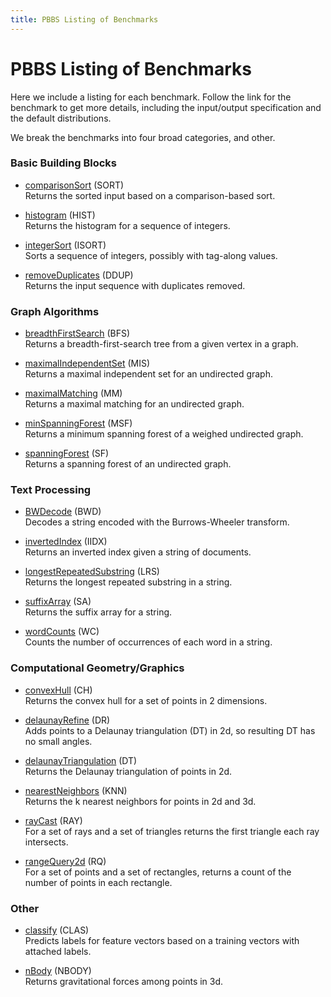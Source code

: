```yaml
---
title: PBBS Listing of Benchmarks 
---
```


#  PBBS Listing of Benchmarks

Here we include a listing for each benchmark.   Follow the link for
the benchmark to get more details, including the input/output
specification and the default distributions.

We break the benchmarks into four broad categories, and other.

### Basic Building Blocks

- [comparisonSort](comparisonSort.html) (SORT)  
Returns the sorted input based on a comparison-based sort.

- [histogram](histogram.html) (HIST)  
Returns the histogram for a sequence of integers.

- [integerSort](integerSort.html) (ISORT)  
Sorts a sequence of integers, possibly with tag-along values. 

- [removeDuplicates](removeDuplicates.html) (DDUP)  
Returns the input sequence with duplicates removed.

### Graph Algorithms

- [breadthFirstSearch](breadthFirstSearch.html) (BFS)  
Returns a breadth-first-search tree from a given vertex in a graph.

- [maximalIndependentSet](maximalIndependentSet.html) (MIS)  
Returns a maximal independent set for an undirected graph. 

- [maximalMatching](maximalMatching.html) (MM)  
Returns a maximal matching for an undirected graph. 

- [minSpanningForest](minSpanningForest.html) (MSF)  
Returns a minimum spanning forest of a weighed undirected graph. 

- [spanningForest](spanningForest.html) (SF)  
Returns a spanning forest of an undirected graph. 

### Text Processing

- [BWDecode](BWDecode.html) (BWD)  
Decodes a string encoded with the Burrows-Wheeler transform.

- [invertedIndex](invertedIndex.html) (IIDX)  
Returns an inverted index given  a string of documents.

- [longestRepeatedSubstring](longestRepeatedSubstring.html) (LRS)  
Returns the longest repeated substring in a string.

- [suffixArray](suffixArray.html) (SA)  
Returns the suffix array for a string. 

- [wordCounts](wordCounts.html) (WC)  
Counts the number of occurrences of each word in a string. 

### Computational Geometry/Graphics

- [convexHull](convexHull.html) (CH)  
Returns the convex hull for a set of points in 2 dimensions.

- [delaunayRefine](delaunayRefine.html) (DR)  
Adds points to a Delaunay triangulation (DT) in 2d, so resulting DT has no 
small angles. 

- [delaunayTriangulation](delaunayTriangulation.html) (DT)  
Returns the Delaunay triangulation of points in 2d. 

- [nearestNeighbors](nearestNeighbors.html) (KNN)  
Returns the k nearest neighbors for points in 2d and 3d. 

- [rayCast](rayCast.html) (RAY)  
For a set of rays and a set of triangles returns the first triangle 
each ray intersects. 

- [rangeQuery2d](rangeQuery2d.html) (RQ)  
For a set of points and a set of rectangles, returns a count of the number of 
points in each rectangle. 

### Other

- [classify](classify.html) (CLAS)  
Predicts labels for feature vectors based on a training vectors with attached labels.

- [nBody](nBody.html) (NBODY)  
Returns gravitational forces among points in 3d. 
